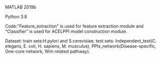 MATLAB 2019b

Python 3.8

Code:"Feature_extraction" is used for feature extraction module and "Classifier" is used for ACELPPI model construction module.

Dataset: train sets:H.pylori and S.cerevisiae; test sets: Independent_test(C. elegans, E. coli, H. sapiens, M. musculus), PPIs_network(Disease-specific, One-core network, Wnt-related pathway).

